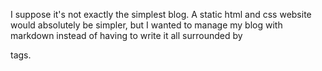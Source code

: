 I suppose it's not exactly the simplest blog. 
A static html and css website would absolutely be simpler,
but I wanted to manage my blog with markdown instead of having to
write it all surrounded by <p> tags.

